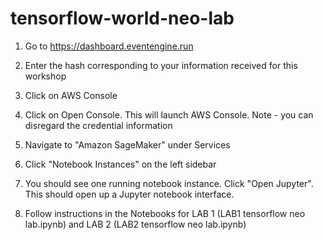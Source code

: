 # tensorflow-world-neo-lab

1. Go to https://dashboard.eventengine.run

1. Enter the hash corresponding to your information received for this workshop

1. Click on AWS Console

1. Click on Open Console. This will launch AWS Console. Note - you can disregard the credential information

1. Navigate to "Amazon SageMaker" under Services

1. Click "Notebook Instances" on the left sidebar

1. You should see one running notebook instance. Click "Open Jupyter". This should open up a Jupyter notebook interface.

1. Follow instructions in the Notebooks for LAB 1 (LAB1 tensorflow neo lab.ipynb) and LAB 2 (LAB2 tensorflow neo lab.ipynb)
